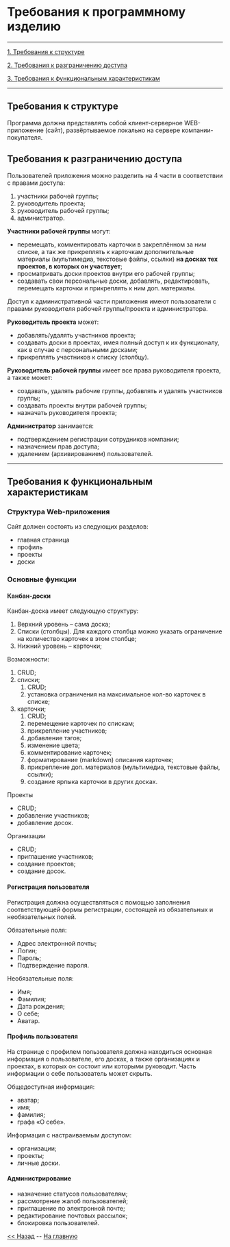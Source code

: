 Требования к программному изделию
=================================

****

[1. Требования к структуре](#Требования-к-структуре)

[2. Требования к разграничению доступа](#Требования-к-разграничению-доступа)

[3. Требования к функциональным характеристикам](#Требования-к-функциональным-характеристикам)

****

Требования к структуре
----------------------

Программа должна представлять собой клиент-серверное WEB-приложение
(сайт), развёртываемое локально на сервере компании-покупателя.

Требования к разграничению доступа
----------------------------------

Пользователей приложения можно разделить на 4 части в соответствии с правами доступа:

1. участники рабочей группы;
2. руководитель проекта;
3. руководитель рабочей группы;
4. администратор.

**Участники рабочей группы** могут:

- перемещать, комментировать карточки в закреплённом за ним списке, а
так же прикреплять к карточкам дополнительные материалы (мультимедиа,
текстовые файлы, ссылки) **на досках тех проектов, в которых он
участвует**;
- просматривать доски проектов внутри его рабочей группы;
- создавать свои персональные доски, добавлять, редактировать, перемещать карточки и прикреплять к ним доп. материалы.

Доступ к административной части приложения имеют пользователи с правами руководителя рабочей группы/проекта и администратора.

**Руководитель проекта** может:

- добавлять/удалять участников проекта;
- создавать доски в проектах, имея полный доступ к их функционалу, как в случае с персональными досками;
- прикреплять участников к списку (столбцу).

**Руководитель рабочей группы** имеет все права руководителя проекта, а также может:

- создавать, удалять рабочие группы, добавлять и удалять участников группы;
- создавать проекты внутри рабочей группы;
- назначать руководителя проекта;

**Администратор** занимается:

- подтверждением регистрации сотрудников компании;
- назначением прав доступа;
- удалением (архивированием) пользователей.

****

Требования к функциональным характеристикам
-------------------------------------------

### Структура Web-приложения

Сайт должен состоять из следующих разделов:

- главная страница
- профиль
- проекты
- доски

### Основные функции

#### Канбан-доски

Канбан-доска имеет следующую структуру:

1. Верхний уровень – сама доска;
2. Списки (столбцы). Для каждого столбца можно указать ограничение на
количество карточек в этом столбце;
3. Нижний уровень – карточки;

Возможности:

1. CRUD;
2. списки;
    1. CRUD;
    2. установка ограничения на максимальное кол-во карточек в списке;
3. карточки;
    1. CRUD;
    2. перемещение карточек по спискам;
    3. прикрепление участников;
    4. добавление тэгов;
    5. изменение цвета;
    6. комментирование карточек;
    7. форматирование (markdown) описания карточек;
    8. прикрепление доп. материалов (мультимедиа, текстовые файлы, ссылки);
    9. создание ярлыка карточки в других досках.

Проекты

- CRUD;
- добавление участников;
- добавление досок.

Организации

- CRUD;
- приглашение участников;
- создание проектов;
- создание досок.

#### Регистрация пользователя

Регистрация должна осуществляться с помощью заполнения соответствующей формы регистрации, состоящей из обязательных и необязательных полей.

Обязательные поля:

- Адрес электронной почты;
- Логин;
- Пароль;
- Подтверждение пароля.

Необязательные поля:

- Имя;
- Фамилия;
- Дата рождения;
- О себе;
- Аватар.

#### Профиль пользователя

На странице с профилем пользователя должна находиться основная информация о пользователе, его досках, а также организациях и проектах, в которых он состоит или которыми руководит. Часть информации о себе пользователь может скрыть.

Общедоступная информация:

- аватар;
- имя;
- фамилия;
- графа «О себе».

Информация с настраиваемым доступом:

- организации;
- проекты;
- личные доски.

#### Администрирование

- назначение статусов пользователям;
- рассмотрение жалоб пользователей;
- приглашение по электронной почте;
- редактирование почтовых рассылок;
- блокировка пользователей.

[<< Назад](OBJECTIVES.md) -- [На главную](README.md)
